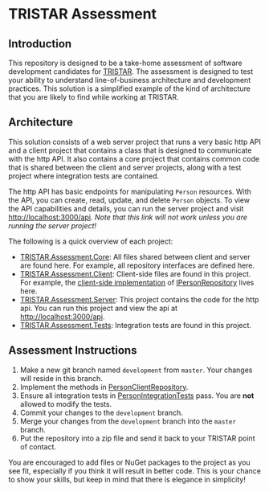 # TRISTAR Assessment

## Introduction

This repository is designed to be a take-home assessment of software development candidates for [TRISTAR](https://www.star3.com). The assessment is designed to test your ability to understand line-of-business architecture and development practices. This solution is a simplified example of the kind of architecture that you are likely to find while working at TRISTAR.

## Architecture

This solution consists of a web server project that runs a very basic http API and a client project that contains a class that is designed to communicate with the http API. It also contains a core project that contains common code that is shared between the client and server projects, along with a test project where integration tests are contained.

The http API has basic endpoints for manipulating `Person` resources. With the API, you can create, read, update, and delete `Person` objects. To view the API capabilities and details, you can run the server project and visit [http://localhost:3000/api](http://localhost:3000/api). _Note that this link will not work unless you are running the server project!_

The following is a quick overview of each project:

* [TRISTAR.Assessment.Core](TRISTAR.Assessment.Core/readme.md): All files shared between client and server are found here. For example, all repository interfaces are defined here.
* [TRISTAR.Assessment.Client](TRISTAR.Assessment.Client/readme.md): Client-side files are found in this project. For example, the [client-side implementation](TRISTAR.Assessment.Client/People/PersonClientRepository.cs) of [IPersonRepository](TRISTAR.Assessment.Core/People/IPersonRepository.cs) lives here.
* [TRISTAR.Assessment.Server](TRISTAR.Assessment.Server/readme.md): This project contains the code for the http api. You can run this project and view the api at [http://localhost:3000/api](http://localhost:3000/api).
* [TRISTAR.Assessment.Tests](TRISTAR.Assessment.Tests/readme.md): Integration tests are found in this project.

## Assessment Instructions

1. Make a new git branch named `development` from `master`. Your changes will reside in this branch.
1. Implement the methods in [PersonClientRepository](TRISTAR.Assessment.Client/People/PersonClientRepository.cs).
1. Ensure all integration tests in [PersonIntegrationTests](TRISTAR.Assessment.Tests/PersonIntegrationTests.cs) pass. You are __not__ allowed to modify the tests.
1. Commit your changes to the `development` branch.
1. Merge your changes from the `development` branch into the `master` branch.
1. Put the repository into a zip file and send it back to your TRISTAR point of contact.

You are encouraged to add files or NuGet packages to the project as you see fit, especially if you think it will result in better code. This is your chance to show your skills, but keep in mind that there is elegance in simplicity!